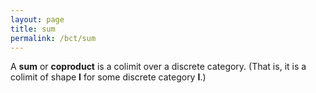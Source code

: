 ```yaml
---
layout: page
title: sum
permalink: /bct/sum
---
```

A **sum**    or **coproduct**    is a colimit over a discrete category.  (That is, it is a colimit of shape $\mathbf{I}$ for some discrete category $\mathbf{I}$.)
